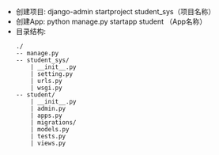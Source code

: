 * 创建项目: django-admin startproject student_sys（项目名称）
* 创建App: python manage.py startapp student （App名称）
* 目录结构:
    ```
    ./
    -- manage.py
    -- student_sys/
        | __init__.py
        | setting.py
        | urls.py
        | wsgi.py
    -- student/
        | __init__.py
        | admin.py
        | apps.py
        | migrations/
        | models.py
        | tests.py
        | views.py
    ```